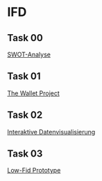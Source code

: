 # IFD

<h2 id="task-00">Task 00</h2>

<p><a href="https://github.com/caglarze/IFD/blob/main/Swot_Anaylse.mov" target="_blank">SWOT-Analyse</a></p>

<h2 id="task-001">Task 01</h2>

<p><a href="https://github.com/caglarze/IFD/blob/main/Wallet-Project.pdf" target="_blank">The Wallet Project</a></p>

<h2 id="task-001">Task 02</h2>

<p><a href="https://github.com/caglarze/IFD/blob/main/Interaktive-Datenvisualisierung.pdf" target="_blank">Interaktive Datenvisualisierung</a></p>

<h2 id="task-001">Task 03</h2>

<p><a href="https://github.com/caglarze/IFD/blob/main/Dashboard.pdf" 
target="_blank">Low-Fid Prototype</a></p>
